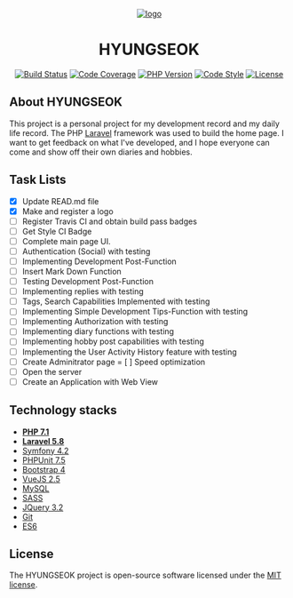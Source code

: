 <p align="center">
<a href="https://user-images.githubusercontent.com/23352881/57203590-66d96900-6fec-11e9-94f4-a0e7f3b30ffc.png"><img src="https://user-images.githubusercontent.com/23352881/57203590-66d96900-6fec-11e9-94f4-a0e7f3b30ffc.png" alt="logo"></a>
<h1 align="center">HYUNGSEOK</h1>
</p>

<p align="center">
<a href="https://travis-ci.org/jhs851/hyungseok"><img src="https://travis-ci.org/jhs851/hyungseok.svg?branch=master" alt="Build Status"></a>
<a href="https://github.com/jhs851/hyungseok"><img src="https://img.shields.io/badge/coverage-14.2%25-lightgrey.svg" alt="Code Coverage"></a>
<a href="https://www.php.net/index.php"><img src="https://img.shields.io/badge/php-%5E7.1.3-blue.svg" alt="PHP Version"></a>
<a href="https://www.php-fig.org/psr/psr-2"><img src="https://img.shields.io/badge/code%20style-PSR--2-brightgreen.svg" alt="Code Style"></a>
<a href="https://github.com/jhs851/hyungseok"><img src="https://img.shields.io/badge/license-MIT-brightgreen.svg" alt="License"></a>
</p>

## About HYUNGSEOK

This project is a personal project for my development record and my daily life record. The PHP [Laravel](https://github.com/laravel/laravel) framework was used to build the home page. I want to get feedback on what I've developed, and I hope everyone can come and show off their own diaries and hobbies.

## Task Lists

- [x] Update READ.md file
- [x] Make and register a logo
- [ ] Register Travis CI and obtain build pass badges
- [ ] Get Style CI Badge
- [ ] Complete main page UI.
- [ ] Authentication (Social) with testing
- [ ] Implementing Development Post-Function
- [ ] Insert Mark Down Function
- [ ] Testing Development Post-Function
- [ ] Implementing replies with testing
- [ ] Tags, Search Capabilities Implemented with testing
- [ ] Implementing Simple Development Tips-Function with testing
- [ ] Implementing Authorization with testing
- [ ] Implementing diary functions with testing
- [ ] Implementing hobby post capabilities with testing
- [ ] Implementing the User Activity History feature with testing
- [ ] Create Adminitrator page
= [ ] Speed optimization
- [ ] Open the server
- [ ] Create an Application with Web View

## Technology stacks

- **[PHP 7.1]()**
- **[Laravel 5.8](https://github.com/laravel/laravel)**
- [Symfony 4.2](https://symfony.com/)
- [PHPUnit 7.5](https://phpunit.de/)
- [Bootstrap 4](https://getbootstrap.com/) 
- [VueJS 2.5](https://vuejs.org/)
- [MySQL](https://www.mysql.com/)
- [SASS](https://sass-lang.com/)
- [JQuery 3.2](https://jquery.com/)
- [Git](https://git-scm.com/)
- [ES6](https://github.com/lukehoban/es6features)

## License

The HYUNGSEOK project is open-source software licensed under the [MIT license](https://opensource.org/licenses/MIT).

